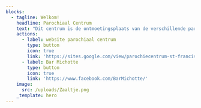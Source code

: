 ```yaml
---
blocks:
  - tagline: Welkom!
    headline: Parochiaal Centrum
    text: "Dit centrum is de ontmoetingsplaats van de verschillende parochiale verenigingen, die er dankbaar gebruik van maken.\n\n*’s Zondags*\_is het Parochiaal Centrum voor iedereen open\_*tussen 11u. en 13u.*\_Ga er gerust eens iets drinken met je vrienden.\n\nElke vrijdag  kan je tussen 11u30 - 14u30 terecht bij Bar Michotte, een buurtcafé waar mensen met een beperking achter de kookpotten staan. Ze toveren er soep, broodjes en een dessert op tafel om je vingers van af te likken!\n\nHet parochiecentrum dient\_**NOOIT**\_voor particuliere activiteiten en feestelijkheden.\n\ncontact: Frank Lierman&#x20;\n"
    actions:
      - label: website parochiaal centrum
        type: button
        icon: true
        link: 'https://sites.google.com/view/parochiecentrum-st-franciscus/homepage'
      - label: Bar Michotte
        type: button
        icon: true
        link: 'https://www.facebook.com/BarMichotte/'
    image:
      src: /uploads/Zaaltje.png
    _template: hero
---
```



